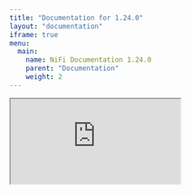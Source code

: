 ```yaml
---
title: "Documentation for 1.24.0"
layout: "documentation"
iframe: true
menu:
  main:
    name: NiFi Documentation 1.24.0
    parent: "Documentation"
    weight: 2
---
```


<iframe class="documentation-container" src="https://nifi.apache.org/docs/nifi-docs/"></iframe>
